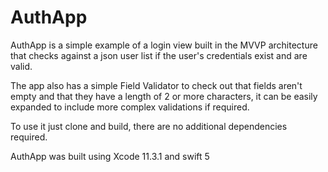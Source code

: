 # AuthApp 

AuthApp is a simple example of a login view built in the MVVP architecture that checks against a json user list if the user's 
credentials exist and are valid.

The app also has a simple Field Validator to check out that fields aren't empty and that they have a length of 2 or more 
characters, it can be easily expanded to include more complex validations if required.

To use it just clone and build, there are no additional dependencies required. 

AuthApp was built using Xcode 11.3.1 and swift 5

